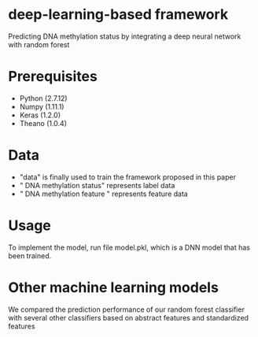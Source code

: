 # deep-learning-based framework
Predicting DNA methylation status by integrating a deep neural network with random forest

# Prerequisites
- Python (2.7.12)
- Numpy (1.11.1)
- Keras (1.2.0)
- Theano (1.0.4)

# Data
- "data" is finally used to train the framework proposed in this paper
- " DNA methylation status" represents label data
- " DNA methylation feature " represents feature data

# Usage
To implement the model, run file model.pkl, which is a DNN model that has been trained.
# Other machine learning models
We compared the prediction performance of our random forest classifier with several other classifiers based on abstract features and standardized features

